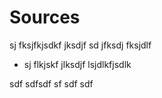 # Sources

sj fksjfkjsdkf jksdjf sd jfksdj fksjdlf

* sj flkjskf jlksdjf lsjdlkfjsdlk

sdf
sdfsdf
sf
sdf
sdf





